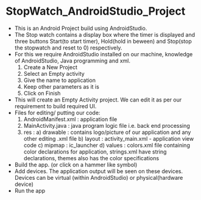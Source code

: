 # StopWatch_AndroidStudio_Project

- This is an Android Project build using AndroidStudio.
- The Stop watch contains a display box where the timer is displayed and three buttons Start(to start timer), Hold(hold in beween) and Stop(stop the stopwatch and reset   to 0) respectively.
- For this we require AndroidStudio installed on our machine, knowledge of AndroidStudio, Java programming and xml. 
  1. Create a New Project 
  2. Select an Empty activity 
  3. Give the name to application 
  4. Keep other parameters as it is 
  5. Click on Finish
- This will create an Empty Activity project. We can edit it as per our requirement to build required UI.
- Files for editing/ putting our code: 
  1. AndroidManifest.xml : application file 
  2. MainActivity.java : java program logic file i.e. back end processing 
  3. res : 
    a) drawable : contains logo/picture of our application and any other editing .xml file 
    b) layout : activity_main.xml - application view code 
    c) mipmap : ic_launcher 
    d) values : colors.xml file containing color declarations for application, strings.xml have string declarations, themes also has the color specifications
- Build the app. (or click on a hammer like symbol)
- Add devices. The application output will be seen on these devices. Devices can be virtual (within AndroidStudio) or physical(hardware device)
- Run the app

